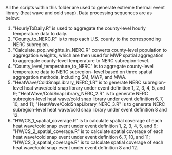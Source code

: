 All the scripts within this folder are used to generate extreme thermal event library (heat wave and cold snap). Data processing sequences are as below: 
1. "HourlyToDaily.R" is used to aggregate the county-level hourly temperature data to daily.
2. "County_to_NERC.R" is to map each U.S. county to the corresponding NERC subregion.
3. "Calculate_pop_weights_in_NERC.R" converts county-level population to aggregation weights, which are then used for MWP spatial aggregation to aggregate county-level temperature to NERC subregion-level.
4. "County_level_temperature_to_NERC" is to aggregate county-level temperature data to NERC subregion- level based on three spatial aggregation methods, including SM, MWP, and MWA.
5. "HeatWave/ColdSnapLibrary_NERC_1.R" is to generate NERC subregion-level heat wave/cold snap library under event definition 1, 2, 3, 4, 5, and 9;
   "HeatWave/ColdSnapLibrary_NERC_2.R" is to generate NERC subregion-level heat wave/cold snap library under event definition 6, 7, 10, and 11;
   "HeatWave/ColdSnapLibrary_NERC_3.R" is to generate NERC subregion-level heat wave/cold snap library under event definition 8 and 12.
6. "HW/CS_1_spatial_coverage.R" is to calculate spatial coverage of each heat wave/cold snap event under event definition 1, 2, 3, 4, 5, and 9;
   "HW/CS_2_spatial_coverage.R" is to calculate spatial coverage of each heat wave/cold snap event under event definition 6, 7, 10, and 11;
   "HW/CS_3_spatial_coverage.R" is to calculate spatial coverage of each heat wave/cold snap event under event definition 8 and 12. 
